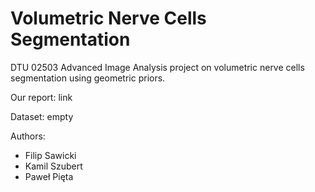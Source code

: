 # Volumetric Nerve Cells Segmentation
DTU 02503 Advanced Image Analysis project on volumetric nerve cells segmentation using geometric priors.

Our report: link

Dataset: empty

Authors:
- Filip Sawicki
- Kamil Szubert
- Paweł Pięta